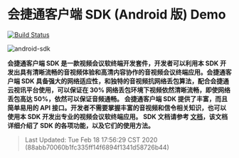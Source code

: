 # 会捷通客户端 SDK (Android 版) Demo

[![Build Status](https://travis-ci.org/hexmeet/HJT-SDK-Android-Demo.svg?branch=master)](https://travis-ci.org/hexmeet/HJT-SDK-Android-Demo)

![android-sdk](./speaker-view.png)

**会捷通客户端 SDK 是⼀款视频会议软终端开发套件，开发者可以利⽤本 SDK 开发出具有清晰流畅的⾳视频体验和⾼清内容协作的⾳视频会议终端应用。会捷通客户端 SDK 具备强⼤的⽹络适应性，和独特的⾳视频抗⽹络丢包算法，配合会捷通云视讯平台使⽤，可以保证在 30% ⽹络丢包环境下视频依然清晰流畅，即使⽹络丢包⾼达 50%，依然可以保证⾳频通畅。 会捷通客户端 SDK 提供了丰富，⽽且简单易⽤的 API 接⼝。开发者不需要掌握丰富的⾳视频和信令相关知识，也可以使⽤本 SDK 开发出专业的视频会议软终端应用。 SDK 文档请参考 [文档](https://developer.hexmeet.com/svcsdk/Android-sdk.html)，该文档详细介绍了 SDK 的各项功能，以及它们的使⽤⽅法。**

> Last Updated: Tue Feb 18 17:56:29 CST 2020 (88abb70060b1fc335ff14f6894f1341d58726b44)
